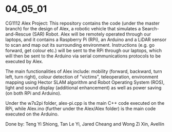 # 04_05_01
CG1112 Alex Project: This repository contains the code (under the master branch) for the design of Alex, a robotic vehicle that simulates a Search-and-Rescue (SAR) Robot. Alex will be remotely operated through our laptops, and it contains a Raspberry Pi (RPi), an Arduino and a LiDAR sensor to scan and map out its surrounding environment. Instructions (e.g. go forward, get colour etc.) will be sent to the RPi through our laptops, which will then be sent to the Arduino via serial communications protocols to be executed by Alex. 

The main functionalities of Alex include: mobility (forward, backward, turn left, turn right), colour detection of "victims", teleoperation, environment mapping using Hector SLAM algorithm and Robot Operating System (ROS), light and sound display (additional enhancement) as well as power saving (on both RPi and Arduino). 

Under the w7s2pi folder, alex-pi.cpp is the main C++ code executed on the RPi, while Alex.ino (further under the Alex/Alex folder) is the main code executed on the Arduino. 

Done by: Teng Yi Shiong, Tan Le Yi, Jared Cheang and Wong Zi Xin, Avellin



